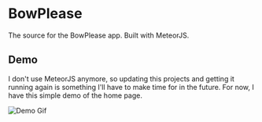 # BowPlease
The source for the BowPlease app. Built with MeteorJS.

## Demo
I don't use MeteorJS anymore, so updating this projects and getting it running again is something I'll have to make time for in the future. For now, I have this simple demo of the home page.

![Demo Gif](https://raw.githubusercontent.com/mCornish/bowplease/master/demo.gif)
